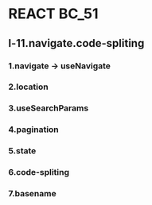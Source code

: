 # REACT BC_51

## l-11.navigate.code-spliting



### 1.navigate -> useNavigate
### 2.location
### 3.useSearchParams
### 4.pagination
### 5.state
### 6.code-spliting
### 7.basename

<!-- https://account.github.io/repository_name/movies -->
